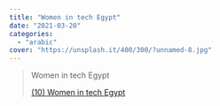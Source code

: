 ```yaml
---
title: "Women in tech Egypt"
date: "2021-03-20"
categories:
  - "arabic"
cover: "https://unsplash.it/400/300/?unnamed-8.jpg"
---
```


> Women in tech Egypt
>
> [(10) Women in tech Egypt ](https://www.youtube.com/channel/UCp9pN3K95UdoFv7zmf-GVlw/featured)
